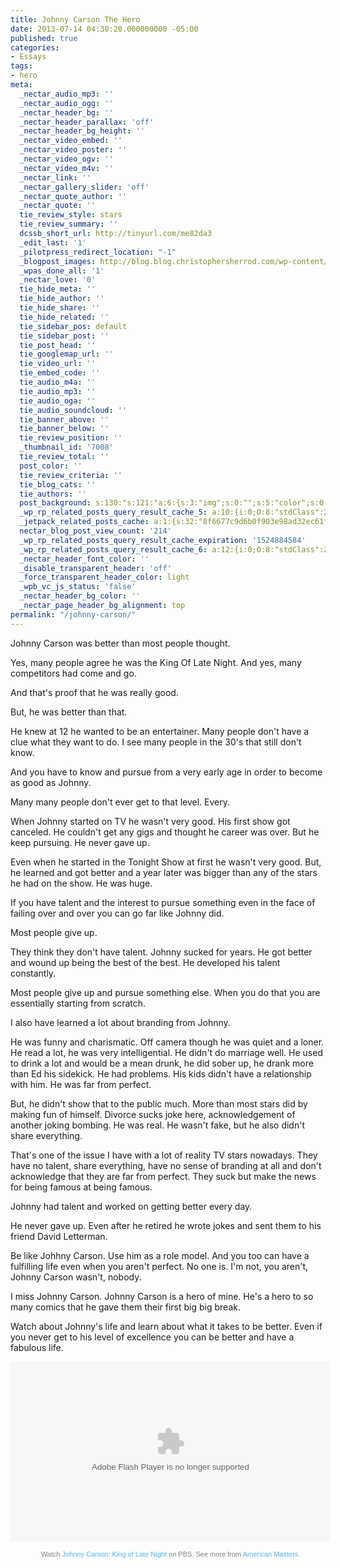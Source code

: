 ```yaml
---
title: Johnny Carson The Hero
date: 2013-07-14 04:30:20.000000000 -05:00
published: true
categories:
- Essays
tags:
- hero
meta:
  _nectar_audio_mp3: ''
  _nectar_audio_ogg: ''
  _nectar_header_bg: ''
  _nectar_header_parallax: 'off'
  _nectar_header_bg_height: ''
  _nectar_video_embed: ''
  _nectar_video_poster: ''
  _nectar_video_ogv: ''
  _nectar_video_m4v: ''
  _nectar_link: ''
  _nectar_gallery_slider: 'off'
  _nectar_quote_author: ''
  _nectar_quote: ''
  tie_review_style: stars
  tie_review_summary: ''
  dcssb_short_url: http://tinyurl.com/me82da3
  _edit_last: '1'
  _pilotpress_redirect_location: "-1"
  _blogpost_images: http://blog.blog.christophersherrod.com/wp-content/uploads/images/video1.jpg
  _wpas_done_all: '1'
  _nectar_love: '0'
  tie_hide_meta: ''
  tie_hide_author: ''
  tie_hide_share: ''
  tie_hide_related: ''
  tie_sidebar_pos: default
  tie_sidebar_post: ''
  tie_post_head: ''
  tie_googlemap_url: ''
  tie_video_url: ''
  tie_embed_code: ''
  tie_audio_m4a: ''
  tie_audio_mp3: ''
  tie_audio_oga: ''
  tie_audio_soundcloud: ''
  tie_banner_above: ''
  tie_banner_below: ''
  tie_review_position: ''
  _thumbnail_id: '7008'
  tie_review_total: ''
  post_color: ''
  tie_review_criteria: ''
  tie_blog_cats: ''
  tie_authors: ''
  post_background: s:130:"s:121:"a:6:{s:3:"img";s:0:"";s:5:"color";s:0:"";s:6:"repeat";s:0:"";s:10:"attachment";s:0:"";s:3:"hor";s:0:"";s:3:"ver";s:0:"";}";";
  _wp_rp_related_posts_query_result_cache_5: a:10:{i:0;O:8:"stdClass":2:{s:7:"post_id";s:4:"6684";s:5:"score";s:17:"61.78831094479156";}i:1;O:8:"stdClass":2:{s:7:"post_id";s:4:"6806";s:5:"score";s:17:"60.65092493353415";}i:2;O:8:"stdClass":2:{s:7:"post_id";s:2:"61";s:5:"score";s:17:"60.65092493353415";}i:3;O:8:"stdClass":2:{s:7:"post_id";s:4:"6939";s:5:"score";s:17:"34.85021835560739";}i:4;O:8:"stdClass":2:{s:7:"post_id";s:4:"6757";s:5:"score";s:17:"34.85021835560739";}i:5;O:8:"stdClass":2:{s:7:"post_id";s:4:"6862";s:5:"score";s:17:"33.71283234434997";}i:6;O:8:"stdClass":2:{s:7:"post_id";s:4:"6776";s:5:"score";s:18:"28.094026953624976";}i:7;O:8:"stdClass":2:{s:7:"post_id";s:2:"89";s:5:"score";s:18:"10.798082071858385";}i:8;O:8:"stdClass":2:{s:7:"post_id";s:2:"18";s:5:"score";s:18:"10.798082071858385";}i:9;O:8:"stdClass":2:{s:7:"post_id";s:2:"30";s:5:"score";s:16:"9.66069606060097";}}
  _jetpack_related_posts_cache: a:1:{s:32:"8f6677c9d6b0f903e98ad32ec61f8deb";a:2:{s:7:"expires";i:1506998540;s:7:"payload";a:3:{i:0;a:1:{s:2:"id";i:655;}i:1;a:1:{s:2:"id";i:287;}i:2;a:1:{s:2:"id";i:1207;}}}}
  nectar_blog_post_view_count: '214'
  _wp_rp_related_posts_query_result_cache_expiration: '1524884584'
  _wp_rp_related_posts_query_result_cache_6: a:12:{i:0;O:8:"stdClass":2:{s:7:"post_id";s:4:"6806";s:5:"score";s:18:"109.48741069144799";}i:1;O:8:"stdClass":2:{s:7:"post_id";s:2:"61";s:5:"score";s:18:"109.48741069144799";}i:2;O:8:"stdClass":2:{s:7:"post_id";s:4:"4580";s:5:"score";s:18:"106.61058996690221";}i:3;O:8:"stdClass":2:{s:7:"post_id";s:4:"6939";s:5:"score";s:17:"58.75263951485812";}i:4;O:8:"stdClass":2:{s:7:"post_id";s:4:"6757";s:5:"score";s:17:"58.75263951485812";}i:5;O:8:"stdClass":2:{s:7:"post_id";s:4:"6862";s:5:"score";s:16:"57.3802824924823";}i:6;O:8:"stdClass":2:{s:7:"post_id";s:4:"6776";s:5:"score";s:18:"47.819236345561585";}i:7;O:8:"stdClass":2:{s:7:"post_id";s:3:"193";s:5:"score";s:18:"23.530547059494246";}i:8;O:8:"stdClass":2:{s:7:"post_id";s:3:"356";s:5:"score";s:17:"21.13768483663295";}i:9;O:8:"stdClass":2:{s:7:"post_id";s:4:"1453";s:5:"score";s:18:"18.114446657278638";}i:10;O:8:"stdClass":2:{s:7:"post_id";s:4:"1347";s:5:"score";s:18:"18.114446657278638";}i:11;O:8:"stdClass":2:{s:7:"post_id";s:4:"8295";s:5:"score";s:18:"16.938873327449226";}}
  _nectar_header_font_color: ''
  _disable_transparent_header: 'off'
  _force_transparent_header_color: light
  _wpb_vc_js_status: 'false'
  _nectar_header_bg_color: ''
  _nectar_page_header_bg_alignment: top
permalink: "/johnny-carson/"
---
```

Johnny Carson was better than most people thought.

Yes, many people agree he was the King Of Late Night. And yes, many competitors had come and go.

And that's proof that he was really good.

But, he was better than that.

He knew at 12 he wanted to be an entertainer. Many people don't have a clue what they want to do. I see many people in the 30's that still don't know.

And you have to know and pursue from a very early age in order to become as good as Johnny.

Many many people don't ever get to that level. Every.

When Johnny started on TV he wasn't very good. His first show got canceled. He couldn't get any gigs and thought he career was over. But he keep pursuing. He never gave up.

Even when he started in the Tonight Show at first he wasn't very good. But, he learned and got better and a year later was bigger than any of the stars he had on the show. He was huge.

If you have talent and the interest to pursue something even in the face of failing over and over you can go far like Johnny did.

Most people give up.

They think they don't have talent. Johnny sucked for years. He got better and wound up being the best of the best. He developed his talent constantly.

Most people give up and pursue something else. When you do that you are essentially starting from scratch.

I also have learned a lot about branding from Johnny.

He was funny and charismatic. Off camera though he was quiet and a loner. He read a lot, he was very intelligential. He didn't do marriage well. He used to drink a lot and would be a mean drunk, he did sober up, he drank more than Ed his sidekick. He had problems. His kids didn't have a relationship with him. He was far from perfect.

But, he didn't show that to the public much. More than most stars did by making fun of himself. Divorce sucks joke here, acknowledgement of another joking bombing. He was real. He wasn't fake, but he also didn't share everything.

That's one of the issue I have with a lot of reality TV stars nowadays. They have no talent, share everything, have no sense of branding at all and don't acknowledge that they are far from perfect. They suck but make the news for being famous at being famous.

Johnny had talent and worked on getting better every day.

He never gave up. Even after he retired he wrote jokes and sent them to his friend David Letterman.

Be like Johhny Carson. Use him as a role model. And you too can have a fulfilling life even when you aren't perfect. No one is. I'm not, you aren't, Johnny Carson wasn't, nobody.

I miss Johnny Carson. Johnny Carson is a hero of mine. He's a hero to so many comics that he gave them their first big big break.

Watch about Johnny's life and learn about what it takes to be better. Even if you never get to his level of excellence you can be better and have a fabulous life.

<object width="512" height="288" classid="clsid:d27cdb6e-ae6d-11cf-96b8-444553540000" codebase="http://download.macromedia.com/pub/shockwave/cabs/flash/swflash.cab#version=6,0,40,0"><param name="flashvars" value="width=512&amp;height=288&amp;video=http://video.pbs.org/videoPlayerInfo/2230341415/?player=PBS_Partner_Player_v1&amp;start=0&amp;end=0&amp;balance=true&amp;player=viral&amp;end=0&amp;lr_admap=in:warnings:0;in:pbs:0" /><param name="allowFullScreen" value="true" /><param name="allowscriptaccess" value="always" /><param name="wmode" value="transparent" /><param name="src" value="http://dgjigvacl6ipj.cloudfront.net/media/swf/PBSPlayer.swf" /><param name="allowfullscreen" value="true" /><embed width="512" height="288" type="application/x-shockwave-flash" src="http://dgjigvacl6ipj.cloudfront.net/media/swf/PBSPlayer.swf" flashvars="width=512&amp;height=288&amp;video=http://video.pbs.org/videoPlayerInfo/2230341415/?player=PBS_Partner_Player_v1&amp;start=0&amp;end=0&amp;balance=true&amp;player=viral&amp;end=0&amp;lr_admap=in:warnings:0;in:pbs:0" allowfullscreen="allowfullscreen" allowscriptaccess="always" wmode="transparent" bgcolor="#000000" /></object></p>
<p style="font-size: 11px; font-family: Arial, Helvetica, sans-serif; color: #808080; margin-top: 5px; background: transparent; text-align: center; width: 512px;">Watch <a style="text-decoration: none !important; font-weight: normal !important; height: 13px; color: #4eb2fe !important;" href="http://video.pbs.org/video/2230341415" target="_blank" rel="noopener noreferrer">Johnny Carson: King of Late Night</a> on PBS. See more from <a style="text-decoration: none !important; font-weight: normal !important; height: 13px; color: #4eb2fe !important;" href="http://video.pbs.org/program/american-masters/" target="_blank" rel="noopener noreferrer">American Masters.</a></p>
